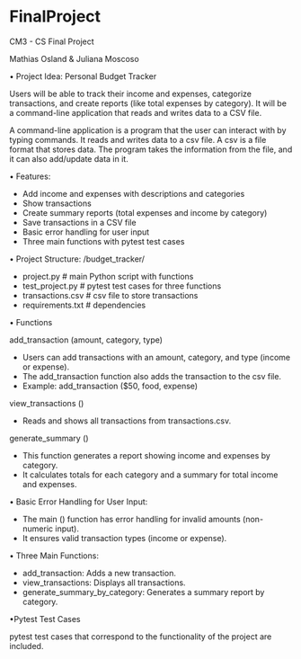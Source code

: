 # FinalProject

CM3 - CS Final Project 

Mathias Osland & Juliana Moscoso

• Project Idea: Personal Budget Tracker

Users will be able to track their income and expenses, categorize transactions, and create reports (like total expenses by category). It will be a command-line application that reads and writes data to a CSV file.

A command-line application is a program that the user can interact with by typing commands. It reads and writes data to a csv file. A csv is a file format that stores data. The program takes the information from the file, and it can also add/update data in it.

• Features:
-	Add income and expenses with descriptions and categories
-	Show transactions
-	Create summary reports (total expenses and income by category)
-	Save transactions in a CSV file 
-	Basic error handling for user input
-	Three main functions with pytest test cases

• Project Structure:
/budget_tracker/
-	project.py          # main Python script with functions
-	test_project.py     # pytest test cases for three functions
-	transactions.csv    # csv file to store transactions
-	requirements.txt    # dependencies 

• Functions 

add_transaction (amount, category, type)
-	Users can add transactions with an amount, category, and type (income or expense).
-	The add_transaction function also adds the transaction to the csv file.
-	Example: add_transaction ($50, food, expense)

view_transactions ()
-	Reads and shows all transactions from transactions.csv.

generate_summary ()
-	This function generates a report showing income and expenses by category.
-	It calculates totals for each category and a summary for total income and expenses.

• Basic Error Handling for User Input:
-	The main () function has error handling for invalid amounts (non-numeric input).
-	It ensures valid transaction types (income or expense).

• Three Main Functions:
- add_transaction: Adds a new transaction.
- view_transactions: Displays all transactions.
- generate_summary_by_category: Generates a summary report by category.

•Pytest Test Cases 

pytest test cases that correspond to the functionality of the project are included. 

